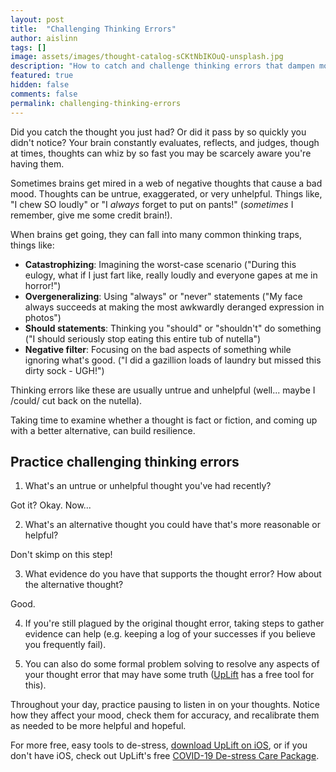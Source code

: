 ```yaml
---
layout: post
title:  "Challenging Thinking Errors"
author: aislinn
tags: []
image: assets/images/thought-catalog-sCKtNbIKOuQ-unsplash.jpg
description: "How to catch and challenge thinking errors that dampen mood."
featured: true
hidden: false
comments: false
permalink: challenging-thinking-errors
---
```


Did you catch the thought you just had? Or did it pass by so quickly you didn't notice? Your brain constantly evaluates, reflects, and judges, though at times, thoughts can whiz by so fast you may be scarcely aware you're having them.

Sometimes brains get mired in a web of negative thoughts that cause a bad mood. Thoughts can be untrue, exaggerated, or very unhelpful. Things like, "I chew SO loudly" or "I *always* forget to put on pants!" (*sometimes* I remember, give me some credit brain!).

When brains get going, they can fall into many common thinking traps, things like:
- **Catastrophizing**: Imagining the worst-case scenario ("During this eulogy, what if I just fart like, really loudly and everyone gapes at me in horror!")
- **Overgeneralizing**: Using "always" or "never" statements ("My face always succeeds at making the most awkwardly deranged expression in photos")
- **Should statements**: Thinking you "should" or "shouldn't" do something ("I should seriously stop eating this entire tub of nutella")
- **Negative filter**: Focusing on the bad aspects of something while ignoring what's good. ("I did a gazillion loads of laundry but missed this dirty sock - UGH!")

Thinking errors like these are usually untrue and unhelpful (well... maybe I /could/ cut back on the nutella).

Taking time to examine whether a thought is fact or fiction, and coming up with a better alternative, can build resilience.

## Practice challenging thinking errors
1. What's an untrue or unhelpful thought you've had recently?

Got it? Okay. Now...

2. What's an alternative thought you could have that's more reasonable or helpful?

Don't skimp on this step!

3. What evidence do you have that supports the thought error? How about the alternative thought?

Good.

4. If you're still plagued by the original thought error, taking steps to gather evidence can help (e.g. keeping a log of your successes if you believe you frequently fail).

5. You can also do some formal problem solving to resolve any aspects of your thought error that may have some truth ([UpLift](https://www.uplift.app/) has a free tool for this).

Throughout your day, practice pausing to listen in on your thoughts. Notice how they affect your mood, check them for accuracy, and recalibrate them as needed to be more helpful and hopeful.

<div class='grey_box'>
For more free, easy tools to de-stress, <a href="https://apps.apple.com/us/app/uplift-depression-anxiety/id1467988544?ls=1">download UpLift on iOS</a>, or if you don't have iOS, check out UpLift's free <a href="https://launch.uplift.app/COVID-19-web?platform=web">COVID-19 De-stress Care Package</a>.
</div>
